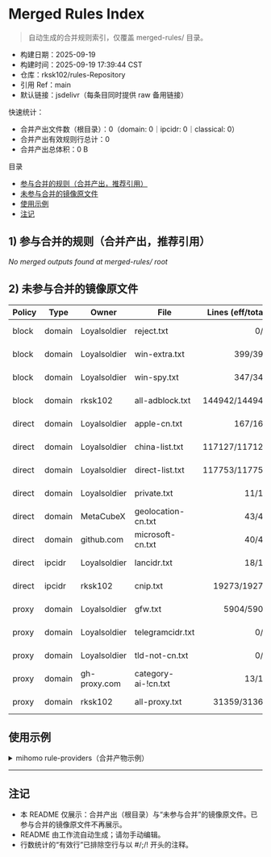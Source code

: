 # Merged Rules Index

> 自动生成的合并规则索引，仅覆盖 merged-rules/ 目录。

- 构建日期：2025-09-19
- 构建时间：2025-09-19 17:39:44 CST
- 仓库：rksk102/rules-Repository
- 引用 Ref：main
- 默认链接：jsdelivr（每条目同时提供 raw 备用链接）

快速统计：
- 合并产出文件数（根目录）：0（domain: 0｜ipcidr: 0｜classical: 0）
- 合并产出有效规则行总计：0
- 合并产出总体积：0 B

目录
- [参与合并的规则（合并产出，推荐引用）](#1-参与合并的规则合并产出推荐引用)
- [未参与合并的镜像原文件](#2-未参与合并的镜像原文件)
- [使用示例](#使用示例)
- [注记](#注记)

## 1) 参与合并的规则（合并产出，推荐引用）

_No merged outputs found at merged-rules/ root_

## 2) 未参与合并的镜像原文件

| Policy | Type | Owner | File | Lines (eff/total) | Size | Links |
|---|---|---|---|---:|---:|---|
| block | domain | Loyalsoldier | reject.txt | 0/0 | 0 B | [jsdelivr](https://cdn.jsdelivr.net/gh/rksk102/rules-Repository@main/merged-rules/block/domain/Loyalsoldier/reject.txt) / [raw](https://raw.githubusercontent.com/rksk102/rules-Repository/main/merged-rules/block/domain/Loyalsoldier/reject.txt) |
| block | domain | Loyalsoldier | win-extra.txt | 399/399 | 11.7 KB | [jsdelivr](https://cdn.jsdelivr.net/gh/rksk102/rules-Repository@main/merged-rules/block/domain/Loyalsoldier/win-extra.txt) / [raw](https://raw.githubusercontent.com/rksk102/rules-Repository/main/merged-rules/block/domain/Loyalsoldier/win-extra.txt) |
| block | domain | Loyalsoldier | win-spy.txt | 347/347 | 9.1 KB | [jsdelivr](https://cdn.jsdelivr.net/gh/rksk102/rules-Repository@main/merged-rules/block/domain/Loyalsoldier/win-spy.txt) / [raw](https://raw.githubusercontent.com/rksk102/rules-Repository/main/merged-rules/block/domain/Loyalsoldier/win-spy.txt) |
| block | domain | rksk102 | all-adblock.txt | 144942/144945 | 2.8 MB | [jsdelivr](https://cdn.jsdelivr.net/gh/rksk102/rules-Repository@main/merged-rules/block/domain/rksk102/all-adblock.txt) / [raw](https://raw.githubusercontent.com/rksk102/rules-Repository/main/merged-rules/block/domain/rksk102/all-adblock.txt) |
| direct | domain | Loyalsoldier | apple-cn.txt | 167/167 | 4.0 KB | [jsdelivr](https://cdn.jsdelivr.net/gh/rksk102/rules-Repository@main/merged-rules/direct/domain/Loyalsoldier/apple-cn.txt) / [raw](https://raw.githubusercontent.com/rksk102/rules-Repository/main/merged-rules/direct/domain/Loyalsoldier/apple-cn.txt) |
| direct | domain | Loyalsoldier | china-list.txt | 117127/117127 | 1.4 MB | [jsdelivr](https://cdn.jsdelivr.net/gh/rksk102/rules-Repository@main/merged-rules/direct/domain/Loyalsoldier/china-list.txt) / [raw](https://raw.githubusercontent.com/rksk102/rules-Repository/main/merged-rules/direct/domain/Loyalsoldier/china-list.txt) |
| direct | domain | Loyalsoldier | direct-list.txt | 117753/117753 | 1.4 MB | [jsdelivr](https://cdn.jsdelivr.net/gh/rksk102/rules-Repository@main/merged-rules/direct/domain/Loyalsoldier/direct-list.txt) / [raw](https://raw.githubusercontent.com/rksk102/rules-Repository/main/merged-rules/direct/domain/Loyalsoldier/direct-list.txt) |
| direct | domain | Loyalsoldier | private.txt | 11/11 | 193 B | [jsdelivr](https://cdn.jsdelivr.net/gh/rksk102/rules-Repository@main/merged-rules/direct/domain/Loyalsoldier/private.txt) / [raw](https://raw.githubusercontent.com/rksk102/rules-Repository/main/merged-rules/direct/domain/Loyalsoldier/private.txt) |
| direct | domain | MetaCubeX | geolocation-cn.txt | 43/43 | 852 B | [jsdelivr](https://cdn.jsdelivr.net/gh/rksk102/rules-Repository@main/merged-rules/direct/domain/MetaCubeX/geolocation-cn.txt) / [raw](https://raw.githubusercontent.com/rksk102/rules-Repository/main/merged-rules/direct/domain/MetaCubeX/geolocation-cn.txt) |
| direct | domain | github.com | microsoft-cn.txt | 40/40 | 1.0 KB | [jsdelivr](https://cdn.jsdelivr.net/gh/rksk102/rules-Repository@main/merged-rules/direct/domain/github.com/microsoft-cn.txt) / [raw](https://raw.githubusercontent.com/rksk102/rules-Repository/main/merged-rules/direct/domain/github.com/microsoft-cn.txt) |
| direct | ipcidr | Loyalsoldier | lancidr.txt | 18/18 | 224 B | [jsdelivr](https://cdn.jsdelivr.net/gh/rksk102/rules-Repository@main/merged-rules/direct/ipcidr/Loyalsoldier/lancidr.txt) / [raw](https://raw.githubusercontent.com/rksk102/rules-Repository/main/merged-rules/direct/ipcidr/Loyalsoldier/lancidr.txt) |
| direct | ipcidr | rksk102 | cnip.txt | 19273/19276 | 348.8 KB | [jsdelivr](https://cdn.jsdelivr.net/gh/rksk102/rules-Repository@main/merged-rules/direct/ipcidr/rksk102/cnip.txt) / [raw](https://raw.githubusercontent.com/rksk102/rules-Repository/main/merged-rules/direct/ipcidr/rksk102/cnip.txt) |
| proxy | domain | Loyalsoldier | gfw.txt | 5904/5904 | 78.2 KB | [jsdelivr](https://cdn.jsdelivr.net/gh/rksk102/rules-Repository@main/merged-rules/proxy/domain/Loyalsoldier/gfw.txt) / [raw](https://raw.githubusercontent.com/rksk102/rules-Repository/main/merged-rules/proxy/domain/Loyalsoldier/gfw.txt) |
| proxy | domain | Loyalsoldier | telegramcidr.txt | 0/0 | 0 B | [jsdelivr](https://cdn.jsdelivr.net/gh/rksk102/rules-Repository@main/merged-rules/proxy/domain/Loyalsoldier/telegramcidr.txt) / [raw](https://raw.githubusercontent.com/rksk102/rules-Repository/main/merged-rules/proxy/domain/Loyalsoldier/telegramcidr.txt) |
| proxy | domain | Loyalsoldier | tld-not-cn.txt | 0/0 | 0 B | [jsdelivr](https://cdn.jsdelivr.net/gh/rksk102/rules-Repository@main/merged-rules/proxy/domain/Loyalsoldier/tld-not-cn.txt) / [raw](https://raw.githubusercontent.com/rksk102/rules-Repository/main/merged-rules/proxy/domain/Loyalsoldier/tld-not-cn.txt) |
| proxy | domain | gh-proxy.com | category-ai-!cn.txt | 13/13 | 435 B | [jsdelivr](https://cdn.jsdelivr.net/gh/rksk102/rules-Repository@main/merged-rules/proxy/domain/gh-proxy.com/category-ai-!cn.txt) / [raw](https://raw.githubusercontent.com/rksk102/rules-Repository/main/merged-rules/proxy/domain/gh-proxy.com/category-ai-!cn.txt) |
| proxy | domain | rksk102 | all-proxy.txt | 31359/31362 | 464.5 KB | [jsdelivr](https://cdn.jsdelivr.net/gh/rksk102/rules-Repository@main/merged-rules/proxy/domain/rksk102/all-proxy.txt) / [raw](https://raw.githubusercontent.com/rksk102/rules-Repository/main/merged-rules/proxy/domain/rksk102/all-proxy.txt) |

## 使用示例
<details><summary>mihomo rule-providers（合并产物示例）</summary>

```yaml
# 将 <URL> 替换为上表对应链接（可用 jsdelivr/raw 任一）
rule-providers:
  Merged-Domain:
    type: http
    behavior: domain
    format: text
    url: <URL>
    interval: 86400

  Merged-IPCidr:
    type: http
    behavior: ipcidr
    format: text
    url: <URL>
    interval: 86400

  Merged-Classical:
    type: http
    behavior: classical
    format: text
    url: <URL>
    interval: 86400
```

</details>

---
## 注记
- 本 README 仅展示：合并产出（根目录）与“未参与合并”的镜像原文件。已参与合并的镜像原文件不再展示。
- README 由工作流自动生成；请勿手动编辑。
- 行数统计的“有效行”已排除空行与以 #/;/! 开头的注释。

